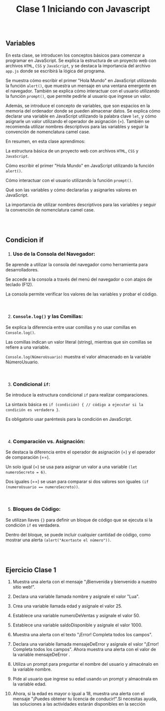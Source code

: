 <h1 align="center"> Clase 1 Iniciando con Javascript</h1>


<br>
<br>

## Variables

En esta clase, se introducen los conceptos básicos para comenzar a programar en JavaScript. Se explica la estructura de un proyecto web con archivos `HTML`, `CSS` y `JavaScript`, y se destaca la importancia del archivo `app.js` donde se escribirá la lógica del programa.

Se muestra cómo escribir el primer "Hola Mundo" en JavaScript utilizando la función `alert()`, que muestra un mensaje en una ventana emergente en el navegador. También se explica cómo interactuar con el usuario utilizando la función `prompt()`, que permite pedirle al usuario que ingrese un valor.

Además, se introduce el concepto de variables, que son espacios en la memoria del ordenador donde se pueden almacenar datos. Se explica cómo declarar una variable en JavaScript utilizando la palabra clave `let`, y cómo asignarle un valor utilizando el operador de asignación (=). También se recomienda utilizar nombres descriptivos para las variables y seguir la convención de nomenclatura camel case.

En resumen, en esta clase aprendimos:

La estructura básica de un proyecto web con archivos `HTML`, `CSS` y `JavaScript`.

Cómo escribir el primer "Hola Mundo" en JavaScript utilizando la función `alert()`.

Cómo interactuar con el usuario utilizando la función `prompt()`.

Qué son las variables y cómo declararlas y asignarles valores en JavaScript.

La importancia de utilizar nombres descriptivos para las variables y seguir la convención de nomenclatura camel case.

<br>
<br>

## Condicion if 

1. ### Uso de la Consola del Navegador:

Se aprende a utilizar la consola del navegador como herramienta para desarrolladores.

Se accede a la consola a través del menú del navegador o con atajos de teclado (F12).

La consola permite verificar los valores de las variables y probar el código.

<br>

2. ### `Console.log()` y las Comillas:

Se explica la diferencia entre usar comillas y no usar comillas en `Console.log()`.

Las comillas indican un valor literal (string), mientras que sin comillas se refiere a una variable.

`Console.log(NúmeroUsuario)` muestra el valor almacenado en la variable NúmeroUsuario.

<br>

3. ### Condicional `if`:

Se introduce la estructura condicional `if` para realizar comparaciones.

La sintaxis básica es `if (condición) { // código a ejecutar si la condición es verdadera }`.

Es obligatorio usar paréntesis para la condición en JavaScript.

<br>

4. ### Comparación vs. Asignación:

Se destaca la diferencia entre el operador de asignación (=) y el operador de comparación (==).

Un solo igual (=) se usa para asignar un valor a una variable `(let numeroSecreto = 6)`.

Dos iguales (==) se usan para comparar si dos valores son iguales `(if (numeroUsuario == numeroSecreto))`.

<br>

5. ### Bloques de Código:

Se utilizan llaves `{}` para definir un bloque de código que se ejecuta si la condición `if` es verdadera.

Dentro del bloque, se puede incluir cualquier cantidad de código, como mostrar una alerta `(alert("Acertaste el número"))`.

<br>
<br>

## Ejercicio Clase 1

1. Muestra una alerta con el mensaje "¡Bienvenida y bienvenido a nuestro sitio web!".

2. Declara una variable llamada nombre y asígnale el valor "Lua".

3. Crea una variable llamada edad y asígnale el valor 25.

4. Establece una variable numeroDeVentas y asígnale el valor 50.

5. Establece una variable saldoDisponible y asígnale el valor 1000.

6. Muestra una alerta con el texto "¡Error! Completa todos los campos".

7. Declara una variable llamada mensajeDeError y asígnale el valor "¡Error! Completa todos los campos". Ahora muestra una alerta con el 
valor de la variable mensajeDeError .

8. Utiliza un prompt para preguntar el nombre del usuario y almacénalo en la variable nombre.

9. Pide al usuario que ingrese su edad usando un prompt y almacénala en la variable edad.

10. Ahora, si la edad es mayor o igual a 18, muestra una alerta con el mensaje "¡Puedes obtener tu licencia de conducir!".Si necesitas ayuda, las soluciones a las actividades estarán disponibles en la sección
